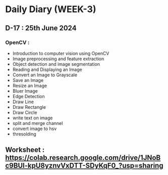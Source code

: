 # Daily Diary (WEEK-3)

## D-17 : 25th June 2024

### OpenCV :   
   - Introduction to computer vision using OpenCV
   - Image preprocessing and feature extraction
   - Object detection and image segmentation
   - Reading and Displaying an Image
   - Convert an Image to Grayscale
   - Save an Image
   - Resize an Image
   - Bluer Image
   - Edge Detection
   - Draw Line
   - Draw Rectangle
   - Draw Circle
   - write text on image
   - split and merge channel
   - convert image to hsv
   - thresolding
 ## Worksheet : https://colab.research.google.com/drive/1JNoBc9BUI-kpU8yznvVxDTT-SDyKqF0_?usp=sharing

